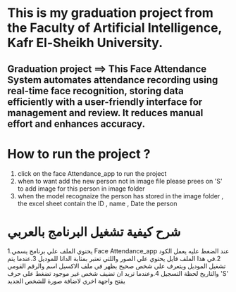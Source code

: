 # This is my graduation project from the Faculty of Artificial Intelligence, Kafr El-Sheikh University. 
## Graduation project ==> This Face Attendance System automates attendance recording using real-time face recognition, storing data efficiently with a user-friendly interface for management and review. It reduces manual effort and enhances accuracy.
# How to run the project ? 
 1. click on the face Attendance_app to run the project 
 2. when to want add the new person not in image file please prees on 'S' to add image for this person in image folder
 3. when the model recognaize the person has stored in the image folder , the excel sheet contain the ID , name , Date the person  
# شرح كيفية تشغيل البرنامج بالعربي 
1.يحتوي الملف علي برنامج يسمي Face Attendance_app عند الضغط عليه يعمل الكود 
2.في هذا الملف فايل يحتوي علي الصور واللتي تعتبر بمثابة الداتا للموديل 
3.عندما يتم تشغيل الموديل ويتعرف علي شخص صحيح يظهر في ملف الاكسيل اسم والرقم القومي والتاريخ لحظة التسجيل 
4.وعندما تريد ان تضيف شخص غير موجود تضغط علي حرف 'S' يفتح واجهة اخري لاضافة صورة للشخص الجديد 

